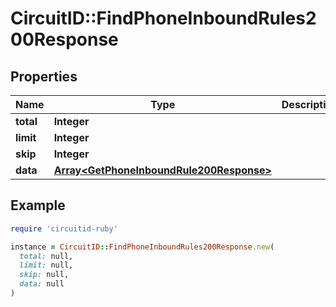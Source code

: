 # CircuitID::FindPhoneInboundRules200Response

## Properties

| Name | Type | Description | Notes |
| ---- | ---- | ----------- | ----- |
| **total** | **Integer** |  |  |
| **limit** | **Integer** |  |  |
| **skip** | **Integer** |  |  |
| **data** | [**Array&lt;GetPhoneInboundRule200Response&gt;**](GetPhoneInboundRule200Response.md) |  |  |

## Example

```ruby
require 'circuitid-ruby'

instance = CircuitID::FindPhoneInboundRules200Response.new(
  total: null,
  limit: null,
  skip: null,
  data: null
)
```

